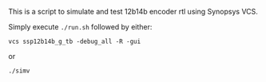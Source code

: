 This is a script to simulate and test 12b14b encoder rtl using Synopsys VCS.

Simply execute ```./run.sh``` followed by either:

```vcs ssp12b14b_g_tb -debug_all -R -gui ```

or

```./simv```

